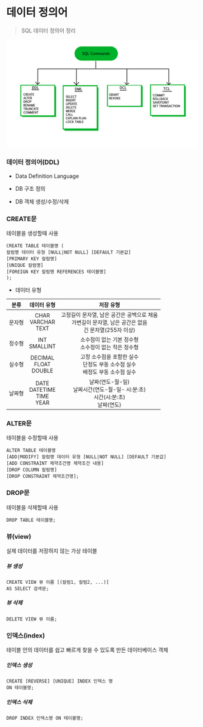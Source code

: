 # 데이터 정의어

> SQL 데이터 정의어 정리



![img](data_definition_language.assets/img.jpg)

### 데이터 정의어(DDL)

- Data Definition Language

- DB 구조 정의
- DB 객체 생성/수정/삭제



### CREATE문

테이블을 생성할때 사용

```mysql
CREATE TABLE 테이블명 (
칼럼명 데이터 유형 [NULL|NOT NULL] [DEFAULT 기본값]
[PRIMARY KEY 칼럼명]
[UNIQUE 칼럼명]
[FOREIGN KEY 칼럼명 REFERENCES 테이블명]
);
```

- 데이터 유형

|  분류  |              데이터 유형               |                          저장 유형                           |
| :----: | :------------------------------------: | :----------------------------------------------------------: |
| 문자형 |      CHAR<br />VARCHAR<br />TEXT       | 고정길이 문자열, 남은 공간은 공백으로 채움<br />가변길이 문자열, 남은 공간은 없음 <br />긴 문자열(255자 이상) |
| 정수형 |           INT<br />SMALLINT            |  소수점이 없는 기본 정수형 <br />소수정이 없는 작은 정수형   |
| 실수형 |     DECIMAL<br />FLOAT<br />DOUBLE     | 고정 소수점을 포함한 실수<br />단정도 부동 소수점 실수<br />배정도 부동 소수점 실수 |
| 날짜형 | DATE<br />DATETIME<br />TIME<br />YEAR | 날짜(연도-월-일)<br />날짜시간(연도-월-일- 시:분:초)<br />시간(시:분:초)<br />날짜(연도) |



### ALTER문

테이블을 수정할때 사용

```mysql
ALTER TABLE 테이블명
[ADD|MODIFY] 칼럼명 데이터 유형 [NULL|NOT NULL] [DEFAULT 기본값]
[ADD CONSTRAINT 제약조건명 제약조건 내용]
[DROP COLUMN 칼럼명]
[DROP CONSTRAINT 제약조건명];
```



### DROP문

테이블을 삭제할때 사용

```mysql
DROP TABLE 테이블명;
```



### 뷰(view)

실제 데이터를 저장하지 않는 가상 테이블

##### 뷰 생성

```mysql
CREATE VIEW 뷰 이름 [(칼럼1, 칼럼2, ...)]
AS SELECT 검색문;
```

##### 뷰 삭제

```mysql
DELETE VIEW 뷰 이름;
```



### 인덱스(index)

테이블 안의 데이터를 쉽고 빠르게 찾을 수 있도록 만든 데이터베이스 객체

##### 인덱스 생성

```mysql
CREATE [REVERSE] [UNIQUE] INDEX 인덱스 명
ON 테이블명;
```

##### 인덱스 삭제

```mysql
DROP INDEX 인덱스명 ON 테이블명;
```

